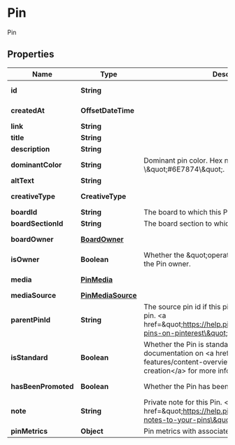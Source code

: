 

# Pin

Pin

## Properties

| Name | Type | Description | Notes |
|------------ | ------------- | ------------- | -------------|
|**id** | **String** |  |  [optional] [readonly] |
|**createdAt** | **OffsetDateTime** |  |  [optional] [readonly] |
|**link** | **String** |  |  [optional] |
|**title** | **String** |  |  [optional] |
|**description** | **String** |  |  [optional] |
|**dominantColor** | **String** | Dominant pin color. Hex number, e.g. \\\&quot;#6E7874\\\&quot;. |  [optional] |
|**altText** | **String** |  |  [optional] |
|**creativeType** | **CreativeType** |  |  [optional] [readonly] |
|**boardId** | **String** | The board to which this Pin belongs. |  [optional] |
|**boardSectionId** | **String** | The board section to which this Pin belongs. |  [optional] |
|**boardOwner** | [**BoardOwner**](BoardOwner.md) |  |  [optional] [readonly] |
|**isOwner** | **Boolean** | Whether the \&quot;operation user_account\&quot; is the Pin owner. |  [optional] [readonly] |
|**media** | [**PinMedia**](PinMedia.md) |  |  [optional] [readonly] |
|**mediaSource** | [**PinMediaSource**](PinMediaSource.md) |  |  [optional] |
|**parentPinId** | **String** | The source pin id if this pin was saved from another pin. &lt;a href&#x3D;\&quot;https://help.pinterest.com/article/save-pins-on-pinterest\&quot;&gt;Learn more&lt;/a&gt;. |  [optional] |
|**isStandard** | **Boolean** | Whether the Pin is standard or not. See documentation on &lt;a href&#x3D;\&quot;/docs/api-features/content-overview/\&quot;&gt;Changes to Pin creation&lt;/a&gt; for more information. |  [optional] |
|**hasBeenPromoted** | **Boolean** | Whether the Pin has been promoted or not. |  [optional] [readonly] |
|**note** | **String** | Private note for this Pin. &lt;a href&#x3D;\&quot;https://help.pinterest.com/en/article/add-notes-to-your-pins\&quot;&gt;Learn more&lt;/a&gt;. |  [optional] |
|**pinMetrics** | **Object** | Pin metrics with associated time intervals if any. |  [optional] |



